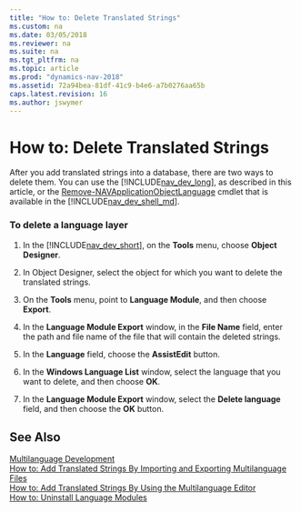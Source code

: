 ```yaml
---
title: "How to: Delete Translated Strings"
ms.custom: na
ms.date: 03/05/2018
ms.reviewer: na
ms.suite: na
ms.tgt_pltfrm: na
ms.topic: article
ms.prod: "dynamics-nav-2018"
ms.assetid: 72a94bea-81df-41c9-b4e6-a7b0276aa65b
caps.latest.revision: 16
ms.author: jswymer
---
```

# How to: Delete Translated Strings
After you add translated strings into a database, there are two ways to delete them. You can use the [!INCLUDE[nav_dev_long](includes/nav_dev_long_md.md)], as described in this article, or the [Remove-NAVApplicationObjectLanguage](https://docs.microsoft.com/en-us/powershell/module/microsoft.dynamics.nav.model.tools/Remove-NAVApplicationObjectLanguage) cmdlet that is available in the [!INCLUDE[nav_dev_shell_md](includes/nav_dev_shell_md.md)]. 
  
### To delete a language layer  
  
1.  In the [!INCLUDE[nav_dev_short](includes/nav_dev_short_md.md)], on the **Tools** menu, choose **Object Designer**.  
  
2.  In Object Designer, select the object for which you want to delete the translated strings.  
  
3.  On the **Tools** menu, point to **Language Module**, and then choose **Export**.  
  
4.  In the **Language Module Export** window, in the **File Name** field, enter the path and file name of the file that will contain the deleted strings.  
  
5.  In the **Language** field, choose the **AssistEdit** button.  
  
6.  In the **Windows Language List** window, select the language that you want to delete, and then choose **OK**.  
  
7.  In the **Language Module Export** window, select the **Delete language** field, and then choose the **OK** button.  
  
## See Also  
 [Multilanguage Development](Multilanguage-Development.md)   
 [How to: Add Translated Strings By Importing and Exporting Multilanguage Files](How-to--Add-Translated-Strings-By-Importing-and-Exporting-Multilanguage-Files.md)   
 [How to: Add Translated Strings By Using the Multilanguage Editor](How-to--Add-Translated-Strings-By-Using-the-Multilanguage-Editor.md)   
 [How to: Uninstall Language Modules](How-to--Uninstall-Language-Modules.md)